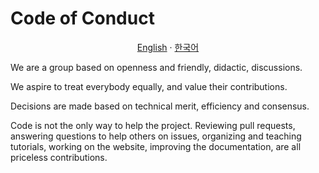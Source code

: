 # Code of Conduct

<p align="center"><a href="https://github.com/MC-Dashify/plugin/blob/master/CODE_OF_CONDUCT.md">English</a> · <a href="https://github.com/MC-Dashify/plugin/blob/master/.github/documents/CODE_OF_CONDUCT.ko_KR.md">한국어</a></p>

We are a group based on openness and friendly, didactic, discussions.

We aspire to treat everybody equally, and value their contributions.

Decisions are made based on technical merit, efficiency and consensus.

Code is not the only way to help the project. Reviewing pull requests, answering questions to help others on issues, organizing and teaching tutorials, working on the website, improving the documentation, are all priceless contributions.
